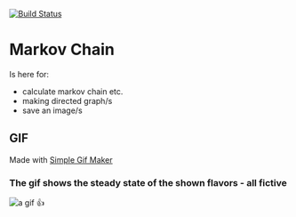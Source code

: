 [![Build Status](https://travis-ci.com/mow09/Markow-Chain.svg?token=3YzpCr7zqrJRwks2k22w&branch=master)](https://travis-ci.com/mow09/Markow-Chain)

# Markov Chain
Is here for:
- calculate markov chain etc.
- making directed graph/s
- save an image/s

## GIF

Made with [Simple Gif Maker](https://github.com/mow09/simple-gif-maker)

### The gif shows the steady state of the shown flavors - all fictive

![a gif :+1:](result_steady_stat.gif)
